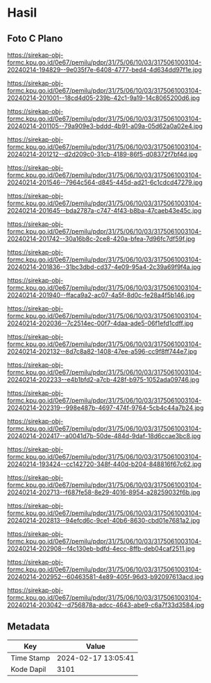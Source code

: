 # Hasil

## Foto C Plano

https://sirekap-obj-formc.kpu.go.id/0e67/pemilu/pdpr/31/75/06/10/03/3175061003104-20240214-194829--9e035f7e-6408-4777-bed4-4d634dd97f1e.jpg

https://sirekap-obj-formc.kpu.go.id/0e67/pemilu/pdpr/31/75/06/10/03/3175061003104-20240214-201001--18cd4d05-239b-42c1-9a19-14c8065200d6.jpg

https://sirekap-obj-formc.kpu.go.id/0e67/pemilu/pdpr/31/75/06/10/03/3175061003104-20240214-201105--79a909e3-bddd-4b91-a09a-05d62a0a02e4.jpg

https://sirekap-obj-formc.kpu.go.id/0e67/pemilu/pdpr/31/75/06/10/03/3175061003104-20240214-201212--d2d209c0-31cb-4189-86f5-d08372f7bf4d.jpg

https://sirekap-obj-formc.kpu.go.id/0e67/pemilu/pdpr/31/75/06/10/03/3175061003104-20240214-201546--7964c564-d845-445d-ad21-6c1cdcd47279.jpg

https://sirekap-obj-formc.kpu.go.id/0e67/pemilu/pdpr/31/75/06/10/03/3175061003104-20240214-201645--bda2787a-c747-4f43-b8ba-47caeb43e45c.jpg

https://sirekap-obj-formc.kpu.go.id/0e67/pemilu/pdpr/31/75/06/10/03/3175061003104-20240214-201742--30a16b8c-2ce8-420a-bfea-7d96fc7df59f.jpg

https://sirekap-obj-formc.kpu.go.id/0e67/pemilu/pdpr/31/75/06/10/03/3175061003104-20240214-201836--31bc3dbd-cd37-4e09-95a4-2c39a69f9f4a.jpg

https://sirekap-obj-formc.kpu.go.id/0e67/pemilu/pdpr/31/75/06/10/03/3175061003104-20240214-201940--ffaca9a2-ac07-4a5f-8d0c-fe28a4f5b146.jpg

https://sirekap-obj-formc.kpu.go.id/0e67/pemilu/pdpr/31/75/06/10/03/3175061003104-20240214-202036--7c2514ec-00f7-4daa-ade5-06f1efd1cdff.jpg

https://sirekap-obj-formc.kpu.go.id/0e67/pemilu/pdpr/31/75/06/10/03/3175061003104-20240214-202132--8d7c8a82-1408-47ee-a596-cc9f8ff744e7.jpg

https://sirekap-obj-formc.kpu.go.id/0e67/pemilu/pdpr/31/75/06/10/03/3175061003104-20240214-202233--e4b1bfd2-a7cb-428f-b975-1052ada09746.jpg

https://sirekap-obj-formc.kpu.go.id/0e67/pemilu/pdpr/31/75/06/10/03/3175061003104-20240214-202319--998e487b-4697-474f-9764-5cb4c44a7b24.jpg

https://sirekap-obj-formc.kpu.go.id/0e67/pemilu/pdpr/31/75/06/10/03/3175061003104-20240214-202417--a0041d7b-50de-484d-9daf-18d6ccae3bc8.jpg

https://sirekap-obj-formc.kpu.go.id/0e67/pemilu/pdpr/31/75/06/10/03/3175061003104-20240214-193424--cc142720-348f-440d-b204-848816f67c62.jpg

https://sirekap-obj-formc.kpu.go.id/0e67/pemilu/pdpr/31/75/06/10/03/3175061003104-20240214-202713--f687fe58-8e29-4016-8954-a28259032f6b.jpg

https://sirekap-obj-formc.kpu.go.id/0e67/pemilu/pdpr/31/75/06/10/03/3175061003104-20240214-202813--94efcd6c-9ce1-40b6-8630-cbd01e7681a2.jpg

https://sirekap-obj-formc.kpu.go.id/0e67/pemilu/pdpr/31/75/06/10/03/3175061003104-20240214-202908--f4c130eb-bdfd-4ecc-8ffb-deb04caf2511.jpg

https://sirekap-obj-formc.kpu.go.id/0e67/pemilu/pdpr/31/75/06/10/03/3175061003104-20240214-202952--60463581-4e89-405f-96d3-b92097613acd.jpg

https://sirekap-obj-formc.kpu.go.id/0e67/pemilu/pdpr/31/75/06/10/03/3175061003104-20240214-203042--d756878a-adcc-4643-abe9-c6a7f33d3584.jpg


## Metadata

| Key        | Value               |
| ---------- | ------------------- |
| Time Stamp | 2024-02-17 13:05:41 |
| Kode Dapil | 3101                |



